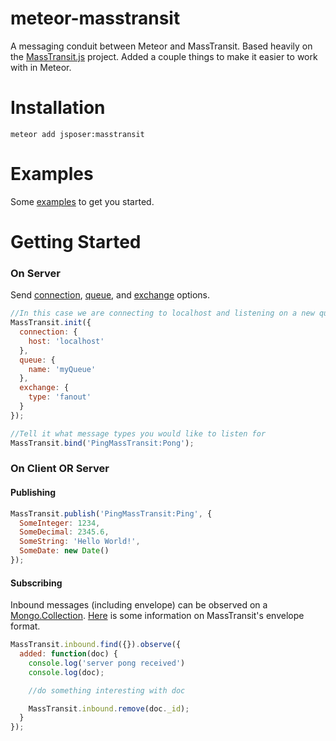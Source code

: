 meteor-masstransit
==============================================================================
A messaging conduit between Meteor and MassTransit.  Based heavily on the
[MassTransit.js](https://github.com/MassTransit/MassTransit.js) project.  Added a
couple things to make it easier to work with in Meteor.

# Installation
```
meteor add jsposer:masstransit
```

# Examples
Some [examples](https://github.com/brianrumburg/meteor-masstransit-examples) to get you started.

# Getting Started

### On Server
Send [connection](https://www.npmjs.com/package/amqp#connection), [queue](https://www.npmjs.com/package/amqp#queue), and [exchange](https://www.npmjs.com/package/amqp#exchange) options.
```javascript
//In this case we are connecting to localhost and listening on a new queue named myQueue
MassTransit.init({
  connection: {
    host: 'localhost'
  },
  queue: {
    name: 'myQueue'
  },
  exchange: {
    type: 'fanout'
  }
});

//Tell it what message types you would like to listen for
MassTransit.bind('PingMassTransit:Pong');
```

### On Client OR Server

#### Publishing
```javascript
MassTransit.publish('PingMassTransit:Ping', {
  SomeInteger: 1234,
  SomeDecimal: 2345.6,
  SomeString: 'Hello World!',
  SomeDate: new Date()
});
```

#### Subscribing
Inbound messages (including envelope) can be observed on a [Mongo.Collection](http://docs.meteor.com/#/full/mongo_collection).  [Here](http://masstransit.readthedocs.org/en/latest/advanced/interop.html) is some information on MassTransit's envelope format.
```javascript
MassTransit.inbound.find({}).observe({
  added: function(doc) {
    console.log('server pong received')
    console.log(doc);

    //do something interesting with doc

    MassTransit.inbound.remove(doc._id);
  }
});
```
